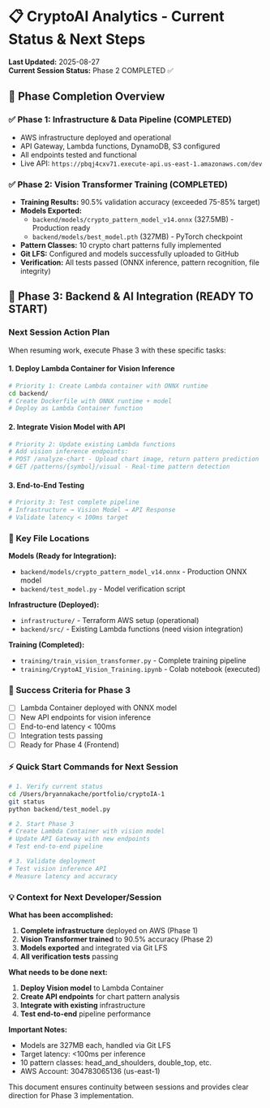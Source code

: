 # 📋 CryptoAI Analytics - Current Status & Next Steps

**Last Updated:** 2025-08-27  
**Current Session Status:** Phase 2 COMPLETED ✅

## 🎯 Phase Completion Overview

### ✅ Phase 1: Infrastructure & Data Pipeline (COMPLETED)
- AWS infrastructure deployed and operational
- API Gateway, Lambda functions, DynamoDB, S3 configured
- All endpoints tested and functional
- Live API: `https://pbqj4cxv71.execute-api.us-east-1.amazonaws.com/dev`

### ✅ Phase 2: Vision Transformer Training (COMPLETED)
- **Training Results:** 90.5% validation accuracy (exceeded 75-85% target)
- **Models Exported:** 
  - `backend/models/crypto_pattern_model_v14.onnx` (327.5MB) - Production ready
  - `backend/models/best_model.pth` (327MB) - PyTorch checkpoint
- **Pattern Classes:** 10 crypto chart patterns fully implemented
- **Git LFS:** Configured and models successfully uploaded to GitHub
- **Verification:** All tests passed (ONNX inference, pattern recognition, file integrity)

## 🚀 Phase 3: Backend & AI Integration (READY TO START)

### Next Session Action Plan

When resuming work, execute Phase 3 with these specific tasks:

#### 1. Deploy Lambda Container for Vision Inference
```bash
# Priority 1: Create Lambda container with ONNX runtime
cd backend/
# Create Dockerfile with ONNX runtime + model
# Deploy as Lambda Container function
```

#### 2. Integrate Vision Model with API
```bash
# Priority 2: Update existing Lambda functions
# Add vision inference endpoints:
# POST /analyze-chart - Upload chart image, return pattern prediction
# GET /patterns/{symbol}/visual - Real-time pattern detection
```

#### 3. End-to-End Testing
```bash
# Priority 3: Test complete pipeline
# Infrastructure → Vision Model → API Response
# Validate latency < 100ms target
```

### 📁 Key File Locations

**Models (Ready for Integration):**
- `backend/models/crypto_pattern_model_v14.onnx` - Production ONNX model
- `backend/test_model.py` - Model verification script

**Infrastructure (Deployed):**
- `infrastructure/` - Terraform AWS setup (operational)
- `backend/src/` - Existing Lambda functions (need vision integration)

**Training (Completed):**
- `training/train_vision_transformer.py` - Complete training pipeline
- `training/CryptoAI_Vision_Training.ipynb` - Colab notebook (executed)

### 🎯 Success Criteria for Phase 3
- [ ] Lambda Container deployed with ONNX model
- [ ] New API endpoints for vision inference
- [ ] End-to-end latency < 100ms
- [ ] Integration tests passing
- [ ] Ready for Phase 4 (Frontend)

### ⚡ Quick Start Commands for Next Session

```bash
# 1. Verify current status
cd /Users/bryannakache/portfolio/cryptoIA-1
git status
python backend/test_model.py

# 2. Start Phase 3
# Create Lambda Container with vision model
# Update API Gateway with new endpoints
# Test end-to-end pipeline

# 3. Validate deployment
# Test vision inference API
# Measure latency and accuracy
```

### 💡 Context for Next Developer/Session

**What has been accomplished:**
1. **Complete infrastructure** deployed on AWS (Phase 1)
2. **Vision Transformer trained** to 90.5% accuracy (Phase 2)
3. **Models exported** and integrated via Git LFS
4. **All verification tests** passing

**What needs to be done next:**
1. **Deploy Vision model** to Lambda Container
2. **Create API endpoints** for chart pattern analysis
3. **Integrate with existing** infrastructure
4. **Test end-to-end** pipeline performance

**Important Notes:**
- Models are 327MB each, handled via Git LFS
- Target latency: <100ms per inference
- 10 pattern classes: head_and_shoulders, double_top, etc.
- AWS Account: 304783065136 (us-east-1)

This document ensures continuity between sessions and provides clear direction for Phase 3 implementation.